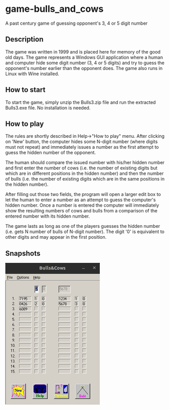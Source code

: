 # game-bulls_and_cows
A past century game of guessing opponent's 3, 4 or 5 digit number

## Description
The game was written in 1999 and is placed here for memory of the good old days.
The game represents a Windows GUI application where a human and computer hide some digit number (3, 4 or 5 digits) and try to guess the opponent's number earlier than the opponent does. The game also runs in Linux with Wine installed.

## How to start
To start the game, simply unzip the Bulls3.zip file and run the extracted Bulls3.exe file. No installation is needed.

## How to play
The rules are shortly described in Help->"How to play" menu.
After clicking on 'New' button, the computer hides some N-digit number (where digits must not repeat) and immediately issues a number as the first attempt to guess the hidden number of the opponent.

The human should compare the issued number with his/her hidden number and first enter the number of cows (i.e. the number of existing digits but which are in different positions in the hidden number) and then the number of bulls (i.e. the number of existing digits which are in the same positions in the hidden number). 

After filling out those two fields, the program will open a larger edit box to let the human to enter a number as an attempt to guess the computer's hidden number. Once a number is entered the computer will immediately show the resulting numbers of cows and bulls from a comparison of the entered number with its hidden number.

The game lasts as long as one of the players guesses the hidden number (i.e. gets N number of bulls of N-digit number). The digit '0' is equivalent to other digits and may appear in the first position.

## Snapshots
![Snapshot](https://github.com/davhak/game-bulls_and_cows/blob/main/snapshot.jpg?raw=true)
